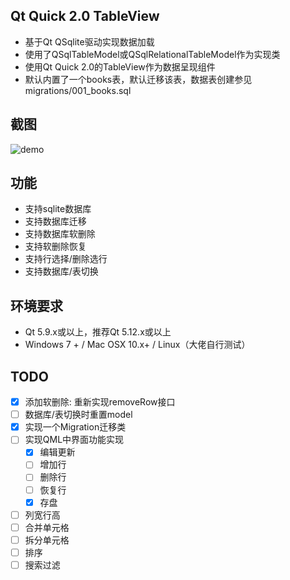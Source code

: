 ## Qt Quick 2.0 TableView
 - 基于Qt QSqlite驱动实现数据加载
 - 使用了QSqlTableModel或QSqlRelationalTableModel作为实现类
 - 使用Qt Quick 2.0的TableView作为数据呈现组件
 - 默认内置了一个books表，默认迁移该表，数据表创建参见migrations/001_books.sql
 
## 截图
 ![demo](https://github.com/yuriyoung/qml-examples/blob/master/assets/img/tableview.jpg)
 
## 功能
 - 支持sqlite数据库
 - 支持数据库迁移
 - 支持数据库软删除
 - 支持软删除恢复
 - 支持行选择/删除选行
 - 支持数据库/表切换
 
## 环境要求
 - Qt 5.9.x或以上，推荐Qt 5.12.x或以上
 - Windows 7 + / Mac OSX 10.x+ / Linux（大佬自行测试）


## TODO
- [x] 添加软删除: 重新实现removeRow接口
- [ ] 数据库/表切换时重置model
- [x] 实现一个Migration迁移类
- [ ] 实现QML中界面功能实现
  - [x] 编辑更新
  - [ ] 增加行
  - [ ] 删除行
  - [ ] 恢复行
  - [x] 存盘
- [ ] 列宽行高
- [ ] 合并单元格
- [ ] 拆分单元格
- [ ] 排序
- [ ] 搜索过滤
